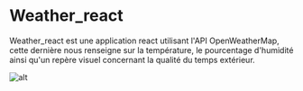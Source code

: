# Weather_react

Weather_react est une application react utilisant l'API OpenWeatherMap, cette dernière nous renseigne sur la température, le pourcentage d'humidité ainsi qu'un repère visuel concernant la qualité du temps extérieur.

![alt](http://prjski.xyz/img/github/weather.gif)
